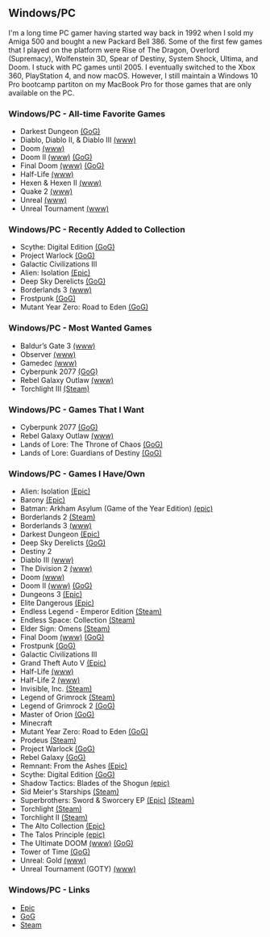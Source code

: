 ## Windows/PC

I'm a long time PC gamer having started way back in 1992 when I sold my Amiga 500 and bought a new Packard Bell 386. Some of the 
first few games that I played on the platform were Rise of The Dragon, Overlord (Supremacy), Wolfenstein 3D, Spear of Destiny, 
System Shock, Ultima, and Doom. I stuck with PC games until 2005. I eventually switched to the Xbox 360, PlayStation 4, and now
macOS. However, I still maintain a Windows 10 Pro bootcamp partiton on my MacBook Pro for those games that are only available on
the PC.

### Windows/PC - All-time Favorite Games

- Darkest Dungeon [(GoG)](https://www.gog.com/game/darkest_dungeon)
- Diablo, Diablo II, & Diablo III [(www)](https://en.wikipedia.org/wiki/Diablo_(series))
- Doom [(www)](https://en.wikipedia.org/wiki/Doom_(franchise))
- Doom II [(www)](https://en.wikipedia.org/wiki/Doom_(franchise)) [(GoG)](https://www.gog.com/game/doom_ii_final_doom)
- Final Doom [(www)](https://en.wikipedia.org/wiki/Doom_(franchise)) [(GoG)](https://www.gog.com/game/doom_ii_final_doom)
- Half-Life [(www)](https://en.wikipedia.org/wiki/Half-Life_(series))
- Hexen & Hexen II [(www)](https://en.wikipedia.org/wiki/Hexen:_Beyond_Heretic)
- Quake 2 [(www)](https://en.wikipedia.org/wiki/Quake_(series))
- Unreal [(www)](https://en.wikipedia.org/wiki/Unreal_(video_game_series))
- Unreal Tournament [(www)](https://en.wikipedia.org/wiki/Unreal_Tournament)

### Windows/PC - Recently Added to Collection

- Scythe: Digital Edition [(GoG)](https://www.gog.com/game/scythe_digital_edition)
- Project Warlock [(GoG)](https://www.gog.com/game/project_warlock)
- Galactic Civilizations III
- Alien: Isolation [(Epic)](https://www.epicgames.com/store/en-US/product/alien-isolation/home)
- Deep Sky Derelicts [(GoG)](https://www.gog.com/game/deep_sky_derelicts)
- Borderlands 3 [(www)](https://borderlands.com)
- Frostpunk [(GoG)](https://www.gog.com/game/frostpunk)
- Mutant Year Zero: Road to Eden [(GoG)](https://www.gog.com/game/mutant_year_zero_road_to_eden)

### Windows/PC - Most Wanted Games

- Baldur’s Gate 3 [(www)](https://baldursgate3.game/)
- Observer [(www)](https://www.blooberteam.com/observer_)
- Gamedec [(www)](https://www.gamedec.com/)
- Cyberpunk 2077 [(GoG)](https://www.gog.com/game/cyberpunk_2077)
- Rebel Galaxy Outlaw [(www)](https://rebel-galaxy.com/)
- Torchlight III [(Steam)](https://store.steampowered.com/app/1030210/Torchlight_III)

### Windows/PC - Games That I Want

- Cyberpunk 2077 [(GoG)](https://www.gog.com/game/cyberpunk_2077)
- Rebel Galaxy Outlaw [(www)](https://rebel-galaxy.com/)
- Lands of Lore: The Throne of Chaos [(GoG)](https://www.gog.com/game/lands_of_lore_1_2)
- Lands of Lore: Guardians of Destiny [(GoG)](https://www.gog.com/game/lands_of_lore_1_2)

### Windows/PC - Games I Have/Own

- Alien: Isolation [(Epic)](https://www.epicgames.com/store/en-US/product/alien-isolation/home)
- Barony [(Epic)](https://www.epicgames.com/store/en-US/product/barony/home)
- Batman: Arkham Asylum (Game of the Year Edition) [(epic)](https://www.epicgames.com/store/en-US/product/batman-arkham-asylum/home)
- Borderlands 2 [(Steam)](https://store.steampowered.com/app/49520/Borderlands_2/)
- Borderlands 3 [(www)](https://borderlands.com)
- Darkest Dungeon [(Epic)](https://www.epicgames.com/store/en-US/product/darkest-dungeon/home)
- Deep Sky Derelicts [(GoG)](https://www.gog.com/game/deep_sky_derelicts)
- Destiny 2
- Diablo III [(www)](https://en.wikipedia.org/wiki/Diablo_(series))
- The Division 2 [(www)](https://www.ubisoft.com/en-us/game/the-division/the-division-2)
- Doom [(www)](https://en.wikipedia.org/wiki/Doom_(franchise))
- Doom II [(www)](https://en.wikipedia.org/wiki/Doom_(franchise)) [(GoG)](https://www.gog.com/game/doom_ii_final_doom)
- Dungeons 3 [(Epic)](https://www.epicgames.com/store/en-US/product/dungeons-3/home)
- Elite Dangerous [(Epic)](https://www.epicgames.com/store/en-US/product/elite-dangerous/home)
- Endless Legend - Emperor Edition [(Steam)](https://store.steampowered.com/app/289130/Endless_Legend__Emperor_Edition/)
- Endless Space: Collection [(Steam)](https://store.steampowered.com/app/208140/Endless_Space__Collection/)
- Elder Sign: Omens [(Steam)](https://store.steampowered.com/app/257670/Elder_Sign_Omens/)
- Final Doom [(www)](https://en.wikipedia.org/wiki/Doom_(franchise)) [(GoG)](https://www.gog.com/game/doom_ii_final_doom)
- Frostpunk [(GoG)](https://www.gog.com/game/frostpunk)
- Galactic Civilizations III
- Grand Theft Auto V [(Epic)](https://www.epicgames.com/store/en-US/product/grand-theft-auto-v/home)
- Half-Life [(www)](https://en.wikipedia.org/wiki/Half-Life_(series))
- Half-Life 2 [(www)](https://en.wikipedia.org/wiki/Half-Life_(series))
- Invisible, Inc. [(Steam)](https://store.steampowered.com/app/243970/Invisible_Inc/)
- Legend of Grimrock [(Steam)](https://store.steampowered.com/app/207170/Legend_of_Grimrock/)
- Legend of Grimrock 2 [(GoG)](https://www.gog.com/game/legend_of_grimrock_2)
- Master of Orion [(GoG)](https://www.gog.com/game/master_of_orion)
- Minecraft 
- Mutant Year Zero: Road to Eden [(GoG)](https://www.gog.com/game/mutant_year_zero_road_to_eden)
- Prodeus [(Steam)](https://store.steampowered.com/app/964800/Prodeus/)
- Project Warlock [(GoG)](https://www.gog.com/game/project_warlock)
- Rebel Galaxy [(GoG)](https://www.gog.com/game/rebel_galaxy)
- Remnant: From the Ashes [(Epic)](https://www.epicgames.com/store/en-US/product/remnant-from-the-ashes/home)
- Scythe: Digital Edition [(GoG)](https://www.gog.com/game/scythe_digital_edition)
- Shadow Tactics: Blades of the Shogun [(epic)](https://www.epicgames.com/store/en-US/product/shadow-tactics/home)
- Sid Meier's Starships [(Steam)](https://store.steampowered.com/app/282210/Sid_Meiers_Starships/)
- Superbrothers: Sword & Sworcery EP [(Epic)](https://www.epicgames.com/store/en-US/product/superbrothers-sword-and-sworcery-ep/home) [(Steam)](https://store.steampowered.com/app/204060/Superbrothers_Sword__Sworcery_EP/)
- Torchlight [(Steam)](https://store.steampowered.com/app/41500/Torchlight/)
- Torchlight II [(Steam)](https://store.steampowered.com/app/200710/Torchlight_II/?curator_clanid=38564401)
- The Alto Collection [(Epic)](https://www.epicgames.com/store/en-US/product/the-alto-collection/home)
- The Talos Principle [(epic)](https://www.epicgames.com/store/en-US/product/the-talos-principle/home)
- The Ultimate DOOM [(www)](https://en.wikipedia.org/wiki/Doom_(franchise)) [(GoG)](https://www.gog.com/game/the_ultimate_doom)
- Tower of Time [(GoG)](https://www.gog.com/game/tower_of_time)
- Unreal: Gold [(www)](https://en.wikipedia.org/wiki/Unreal_(video_game_series))
- Unreal Tournament (GOTY) [(www)](https://en.wikipedia.org/wiki/Unreal_Tournament)

### Windows/PC - Links

- [Epic](https://www.epicgames.com)
- [GoG](https://www.gog.com/)
- [Steam](https://store.steampowered.com/)

